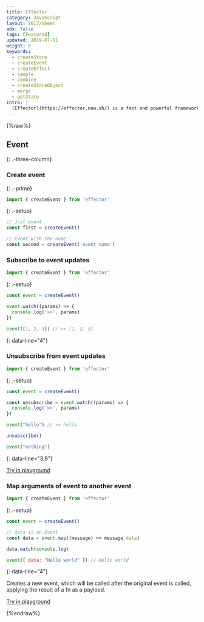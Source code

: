 ```yaml
---
title: Effector
category: JavaScript
layout: 2017/sheet
ads: false
tags: [Featured]
updated: 2019-07-11
weight: 0
keywords:
  - createStore
  - createEvent
  - createEffect
  - sample
  - combine
  - createStoreObject
  - merge
  - getState
intro: |
  [Effector](https://effector.now.sh/) is a fast and powerful framework agnostic state manager.
---
```


{%raw%}

Event
----------

{: .-three-column}

### Create event
{: .-prime}


```js
import { createEvent } from 'effector'
```
{: .-setup}

```js
// Just event
const first = createEvent()

// Event with the name
const second = createEvent('event name')
```

### Subscribe to event updates

```js
import { createEvent } from 'effector'
```
{: .-setup}

```js
const event = createEvent()

event.watch((params) => {
  console.log('>>', params)
})

event([1, 2, 3]) // >> [1, 2, 3]
```
{: data-line="4"}

### Unsubscribe from event updates

```js
import { createEvent } from 'effector'
```
{: .-setup}

```js
const event = createEvent()

const unsubscribe = event.watch((params) => {
  console.log('>>', params)
})

event("hello") // >> hello

unsubscribe()

event("nothing")
```
{: data-line="3,9"}

[Try in playground](https://share.effector.dev/4QlZGHfF)

### Map arguments of event to another event

```js
import { createEvent } from 'effector'
```
{: .-setup}

```js
const event = createEvent()

// data is an Event
const data = event.map((message) => message.data)

data.watch(console.log)

event({ data: "Hello world" }) // Hello world
```
{: data-line="4"}

Сreates a new event, which will be called after the original event is called, applying the result of a fn as a payload.

[Try in playground](https://share.effector.dev/aLDDZRtx)

{%endraw%}
